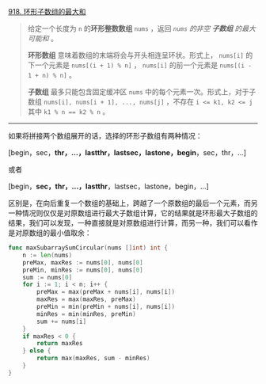 [918. 环形子数组的最大和](https://leetcode.cn/problems/maximum-sum-circular-subarray/)

> 给定一个长度为 `n` 的**环形整数数组** `nums` ，返回 *`nums` 的非空 **子数组** 的最大可能和* 。
>
> **环形数组** 意味着数组的末端将会与开头相连呈环状。形式上， `nums[i]` 的下一个元素是 `nums[(i + 1) % n]` ， `nums[i]` 的前一个元素是 `nums[(i - 1 + n) % n]` 。
>
> **子数组** 最多只能包含固定缓冲区 `nums` 中的每个元素一次。形式上，对于子数组 `nums[i], nums[i + 1], ..., nums[j]` ，不存在 `i <= k1, k2 <= j` 其中 `k1 % n == k2 % n` 。

---

如果将拼接两个数组展开的话，选择的环形子数组有两种情况：

[begin，sec，**thr，...，lastthr，lastsec，lastone，begin**，sec，thr，...]

或者

[begin，**sec，thr，...，lastthr**，lastsec，lastone，begin，...]

区别是，在向后重复一个数组的基础上，跨越了一个原数组的最后一个元素，而另一种情况则仅仅是对原数组进行最大子数组计算，它的结果就是环形最大子数组的结果，我们可以发现，一种直接就是对原数组进行计算，而另一种，我们可以看作是对原数组的最小值取余：

```go
func maxSubarraySumCircular(nums []int) int {
    n := len(nums)
    preMax, maxRes := nums[0], nums[0]
    preMin, minRes := nums[0], nums[0]
    sum := nums[0]
    for i := 1; i < n; i++ {
        preMax = max(preMax + nums[i], nums[i])
        maxRes = max(maxRes, preMax)
        preMin = min(preMin + nums[i], nums[i])
        minRes = min(minRes, preMin)
        sum += nums[i]
    }
    if maxRes < 0 {
        return maxRes
    } else {
        return max(maxRes, sum - minRes)
    }
}
```



